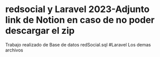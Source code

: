 # redsocial y Laravel 2023-Adjunto link de Notion en caso de no poder descargar el zip
Trabajo realizado de Base de datos
redSocial.sql
#Laravel
Los demas archivos
